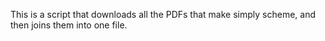 This is a script that downloads all the PDFs that make simply scheme, and then joins them into one file.
